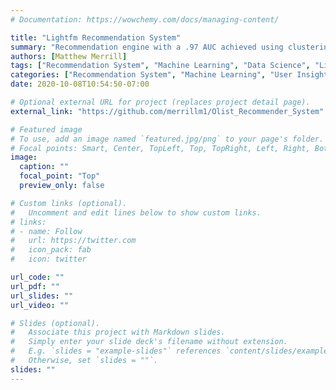 ```yaml
---
# Documentation: https://wowchemy.com/docs/managing-content/

title: "Lightfm Recommendation System"
summary: "Recommendation engine with a .97 AUC achieved using clustering techniques to create user features. Data represents Olist marketplace transactions and was retrieved from kaggle.com."
authors: [Matthew Merrill]
tags: ["Recommendation System", "Machine Learning", "Data Science", "LightFM", "User Insights", "Data Visualization", "Clustering", "Time-Series Analysis", "Feature Engineering", "Capstone Project"]
categories: ["Recommendation System", "Machine Learning", "User Insights", "Clustering", "Capstone Projects"]
date: 2020-10-08T10:54:50-07:00

# Optional external URL for project (replaces project detail page).
external_link: "https://github.com/merrillm1/Olist_Recommender_System"

# Featured image
# To use, add an image named `featured.jpg/png` to your page's folder.
# Focal points: Smart, Center, TopLeft, Top, TopRight, Left, Right, BottomLeft, Bottom, BottomRight.
image:
  caption: ""
  focal_point: "Top"
  preview_only: false

# Custom links (optional).
#   Uncomment and edit lines below to show custom links.
# links:
# - name: Follow
#   url: https://twitter.com
#   icon_pack: fab
#   icon: twitter

url_code: ""
url_pdf: ""
url_slides: ""
url_video: ""

# Slides (optional).
#   Associate this project with Markdown slides.
#   Simply enter your slide deck's filename without extension.
#   E.g. `slides = "example-slides"` references `content/slides/example-slides.md`.
#   Otherwise, set `slides = ""`.
slides: ""
---
```

